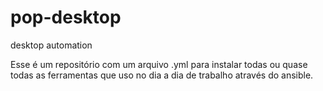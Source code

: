 # pop-desktop
desktop automation

Esse é um repositório com um arquivo .yml para instalar todas ou quase todas as ferramentas que uso no dia a dia de trabalho através do ansible.